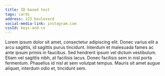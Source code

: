 ```yaml
---
title: ID based test
tags: cards
address: 123 boulevard
social-media-link: instagram.com
cssId: keys-and-co
---
```


Lorem ipsum dolor sit amet, consectetur adipiscing elit. Donec varius elit
a arcu sagittis, id sagittis purus tincidunt. Interdum et malesuada fames
ac ante ipsum primis in faucibus. Sed hendrerit ipsum vel dictum
vestibulum. Etiam vel sagittis nibh, at facilisis lacus. Donec facilisis
sem in nisl porta fermentum. Phasellus id nisl at sem volutpat tempus.
Mauris sit amet augue aliquet, interdum odio et, tincidunt sem.
